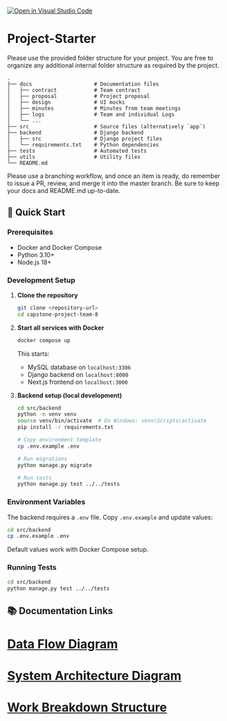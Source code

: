 [![Open in Visual Studio Code](https://classroom.github.com/assets/open-in-vscode-2e0aaae1b6195c2367325f4f02e2d04e9abb55f0b24a779b69b11b9e10269abc.svg)](https://classroom.github.com/online_ide?assignment_repo_id=20510450&assignment_repo_type=AssignmentRepo)
# Project-Starter
Please use the provided folder structure for your project. You are free to organize any additional internal folder structure as required by the project. 

```
.
├── docs                    # Documentation files
│   ├── contract            # Team contract
│   ├── proposal            # Project proposal 
│   ├── design              # UI mocks
│   ├── minutes             # Minutes from team meetings
│   ├── logs                # Team and individual Logs
│   └── ...          
├── src                     # Source files (alternatively `app`)
├── backend                 # Django backend
│   ├── src                 # Django project files
│   └── requirements.txt    # Python dependencies
├── tests                   # Automated tests 
├── utils                   # Utility files
└── README.md
```

Please use a branching workflow, and once an item is ready, do remember to issue a PR, review, and merge it into the master branch.
Be sure to keep your docs and README.md up-to-date.

## 🚀 Quick Start

### Prerequisites

- Docker and Docker Compose
- Python 3.10+
- Node.js 18+

### Development Setup

1. **Clone the repository**

   ```bash
   git clone <repository-url>
   cd capstone-project-team-8
   ```

2. **Start all services with Docker**

   ```bash
   docker compose up
   ```

   This starts:
   - MySQL database on `localhost:3306`
   - Django backend on `localhost:8000`
   - Next.js frontend on `localhost:3000`

3. **Backend setup (local development)**

   ```bash
   cd src/backend
   python -m venv venv
   source venv/bin/activate  # On Windows: venv\Scripts\activate
   pip install -r requirements.txt
   
   # Copy environment template
   cp .env.example .env
   
   # Run migrations
   python manage.py migrate
   
   # Run tests
   python manage.py test ../../tests
   ```

### Environment Variables

The backend requires a `.env` file. Copy `.env.example` and update values:

```bash
cd src/backend
cp .env.example .env
```

Default values work with Docker Compose setup.

### Running Tests

```bash
cd src/backend
python manage.py test ../../tests
```

## 📚 Documentation Links

# [Data Flow Diagram](./docs/design/DFD.md)

# [System Architecture Diagram](./docs/design/SAD.md)

# [Work Breakdown Structure](./docs/plan/WBS.md)
